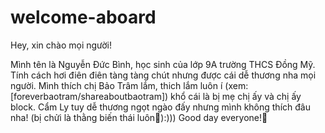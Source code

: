 # welcome-aboard

Hey, xin chào mọi người!

Mình tên là Nguyễn Đức Bình, học sinh của lớp 9A trường THCS Đồng Mỹ. Tính cách hơi điên điên tàng tàng chút nhưng được cái dễ thương nha mọi người. Mình thích chị Bảo Trâm lắm, thich lắm luôn í (xem:[foreverbaotram/shareaboutbaotram]) khổ cái là bị mẹ chị ấy và chị ấy block. Cẩm Ly tuy dễ thương ngọt ngào đấy nhưng mình không thích đâu nha! (bị chửi là thằng biến thái luôn🤪):))) Good day everyone!🥰
